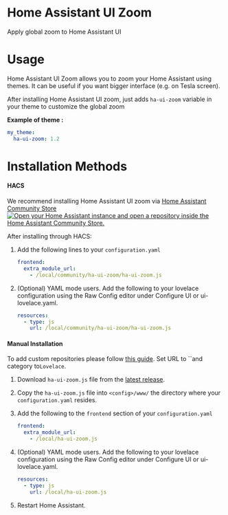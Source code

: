 # Home Assistant UI Zoom

Apply global zoom to Home Assistant UI

# Usage

Home Assistant UI Zoom allows you to zoom your Home Assistant using themes. It can be useful if you want bigger interface (e.g. on Tesla screen).

After installing Home Assistant UI zoom, just adds `ha-ui-zoom` variable in your theme to customize the global zoom

**Example of theme :**

```yaml
my_theme:
  ha-ui-zoom: 1.2
```

# Installation Methods

#### HACS

We recommend installing Home Assistant UI zoom via [Home Assistant Community Store](https://hacs.xyz)
[![Open your Home Assistant instance and open a repository inside the Home Assistant Community Store.](https://my.home-assistant.io/badges/hacs_repository.svg)](https://my.home-assistant.io/redirect/hacs_repository/?owner=piitaya&repository=ha-ui-zoom&category=frontend)

After installing through HACS:

1. Add the following lines to your `configuration.yaml`

   ```yaml
   frontend:
     extra_module_url:
       - /local/community/ha-ui-zoom/ha-ui-zoom.js
   ```

2. (Optional) YAML mode users. Add the following to your lovelace configuration using the Raw Config editor under Configure UI or ui-lovelace.yaml.

   ```yaml
   resources:
     - type: js
       url: /local/community/ha-ui-zoom/ha-ui-zoom.js
   ```

#### Manual Installation

To add custom repositories please follow [this guide](https://hacs.xyz/docs/faq/custom_repositories/). Set URL to ``and category to`Lovelace`.

1. Download `ha-ui-zoom.js` file from the [latest release](/releases/latest).
2. Copy the `ha-ui-zoom.js` file into `<config>/www/` the directory where your `configuration.yaml` resides.

3. Add the following to the `frontend` section of your `configuration.yaml`

   ```yaml
   frontend:
     extra_module_url:
       - /local/ha-ui-zoom.js
   ```

4. (Optional) YAML mode users. Add the following to your lovelace configuration using the Raw Config editor under Configure UI or ui-lovelace.yaml.

   ```yaml
   resources:
     - type: js
       url: /local/ha-ui-zoom.js
   ```

5. Restart Home Assistant.
